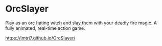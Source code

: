 # OrcSlayer
Play as an orc hating witch and slay them with your deadly fire magic. A fully animated, real-time action game.

https://jmtri7.github.io/OrcSlayer/

